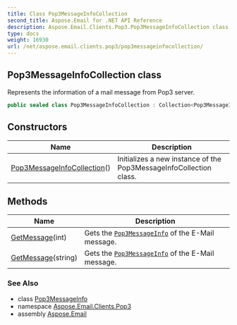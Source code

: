 ```yaml
---
title: Class Pop3MessageInfoCollection
second_title: Aspose.Email for .NET API Reference
description: Aspose.Email.Clients.Pop3.Pop3MessageInfoCollection class. Represents the information of a mail message from Pop3 server
type: docs
weight: 16930
url: /net/aspose.email.clients.pop3/pop3messageinfocollection/
---
```

## Pop3MessageInfoCollection class

Represents the information of a mail message from Pop3 server.

```csharp
public sealed class Pop3MessageInfoCollection : Collection<Pop3MessageInfo>
```

## Constructors

| Name | Description |
| --- | --- |
| [Pop3MessageInfoCollection](pop3messageinfocollection/)() | Initializes a new instance of the Pop3MessageInfoCollection class. |

## Methods

| Name | Description |
| --- | --- |
| [GetMessage](../../aspose.email.clients.pop3/pop3messageinfocollection/getmessage/#getmessage)(int) | Gets the [`Pop3MessageInfo`](../pop3messageinfo/) of the E-Mail message. |
| [GetMessage](../../aspose.email.clients.pop3/pop3messageinfocollection/getmessage/#getmessage_1)(string) | Gets the [`Pop3MessageInfo`](../pop3messageinfo/) of the E-Mail message. |

### See Also

* class [Pop3MessageInfo](../pop3messageinfo/)
* namespace [Aspose.Email.Clients.Pop3](../../aspose.email.clients.pop3/)
* assembly [Aspose.Email](../../)


